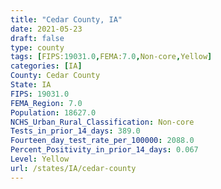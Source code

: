 ```yaml
---
title: "Cedar County, IA"
date: 2021-05-23
draft: false
type: county
tags: [FIPS:19031.0,FEMA:7.0,Non-core,Yellow]
categories: [IA]
County: Cedar County
State: IA
FIPS: 19031.0
FEMA_Region: 7.0
Population: 18627.0
NCHS_Urban_Rural_Classification: Non-core
Tests_in_prior_14_days: 389.0
Fourteen_day_test_rate_per_100000: 2088.0
Percent_Positivity_in_prior_14_days: 0.067
Level: Yellow
url: /states/IA/cedar-county
---
```



